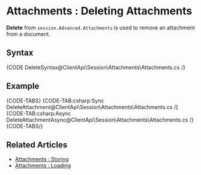 # Attachments : Deleting Attachments

**Delete** from `session.Advanced.Attachments` is used to remove an attachment from a document.

## Syntax

{CODE DeleteSyntax@ClientApi\Session\Attachments\Attachments.cs /}

## Example

{CODE-TABS}
{CODE-TAB:csharp:Sync DeleteAttachment@ClientApi\Session\Attachments\Attachments.cs /}
{CODE-TAB:csharp:Async DeleteAttachmentAsync@ClientApi\Session\Attachments\Attachments.cs /}
{CODE-TABS/}

## Related Articles

- [Attachments : Storing](../../../client-api/session/attachments/storing)
- [Attachments : Loading](../../../client-api/session/attachments/loading)
